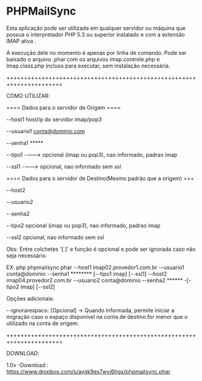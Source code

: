 PHPMailSync
===========


Esta aplicação pode ser utilizada em qualquer servidor ou máquina que possua o interpretador PHP 5.3 ou superior instalado e com a extensão IMAP ativa .

A execução dele no momento é apenas por linha de comando. 
Pode ser baixado o arquivo .phar com os arquivos imap.controle.php e Imap.class.php incluso para executar, sem instalação necessária.

++++++++++++++++++++++++++++++++++++++++++++++++++++++++++++++++++++++

COMO UTILIZAR:

==== Dados para o servidor de Origem ====

--host1 host/ip do servidor imap/pop3

--usuario1 conta@dominio.com

--senha1 *****

--tipo1 ----> opcional (imap ou pop3), nao informado, padrao imap

--ssl1 ----> opcional, nao informado sem ssl

==== Dados para o servidor de Destino(Mesmo padrão que a origem) ===

--host2

--usuario2

--senha2

--tipo2 opcional (imap ou pop3), nao informado, padrao imap

--ssl2 opcional, nao informado sem ssl

Obs: Entre colchetes '[ ]' e função é opcional e pode ser ignorada caso não seja necessário.


EX: php phpmailsync.phar --host1 imap02.provedor1.com.br --usuario1 conta@dominio --senha1 ******** [--tipo1 imap] [--ssl1] --host2 imap04.provedor2.com.br --usuario2 conta@dominio --senha2 ****** -[-tipo2 imap] [--ssl2]


Opções adicionais:

--ignorarespaco: [Opcional] -> Quando informada, permite iniciar a migração caso o espaço disponível na conta de destino 
for menor que o utilizado na conta de origem.

++++++++++++++++++++++++++++++++++++++++++++++++++++++++++++++++++++++

DOWNLOAD:

1.0v -Download : https://www.dropbox.com/s/aygk9es7wvi6hgx/phpmailsync.phar
